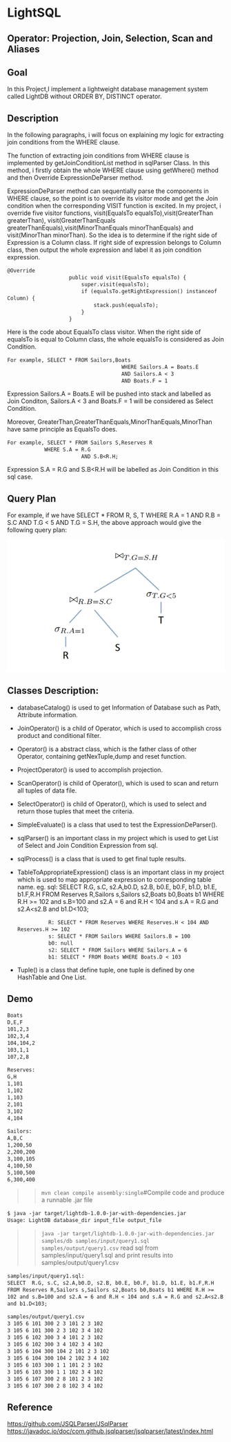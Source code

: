 # LightSQL

## Operator: Projection, Join, Selection, Scan and Aliases
## Goal
In this Project,I implement a lightweight database management system
called LightDB without ORDER BY, DISTINCT operator.

## Description
In the following paragraphs, i will focus on explaining my logic for extracting 
join conditions from the WHERE clause.

The function of extracting join conditions from WHERE clause is implemented by
getJoinConditionList method in sqlParser Class. In this method, i firstly obtain the
whole WHERE clause using getWhere() method and then Override ExpressionDeParser method.

ExpressionDeParser method  can sequentially parse the components in WHERE clause, so the point is to 
override its visitor mode and get the Join condition when the corresponding VISIT function is excited.
In my project, i override five visitor functions, visit(EqualsTo equalsTo),visit(GreaterThan greaterThan),
visit(GreaterThanEquals greaterThanEquals),visit(MinorThanEquals minorThanEquals) and visit(MinorThan minorThan).
So the idea is to determine if the right side of Expression is a Column class. If right side of expression belongs to 
Column class, then output the whole expression and label it as join condition expression.

```
@Override
                    public void visit(EqualsTo equalsTo) {
                        super.visit(equalsTo);
                        if (equalsTo.getRightExpression() instanceof Column) {
                            stack.push(equalsTo);
                        }
                    }
```

Here is the code about EqualsTo class visitor. When the right side of equalsTo is equal to Column
class, the whole equalsTo is considered as Join Condition. 
```
For example, SELECT * FROM Sailors,Boats
                                     WHERE Sailors.A = Boats.E
                                     AND Sailors.A < 3
                                     AND Boats.F = 1
```
Expression Sailors.A = Boats.E will be pushed into stack and labelled as Join Conditon, Sailors.A < 3 and Boats.F = 1
will be considered as Select Condition.

Moreover, GreaterThan,GreaterThanEquals,MinorThanEquals,MinorThan have same principle as EqualsTo does.
```
For example, SELECT * FROM Sailors S,Reserves R 
		    WHERE S.A = R.G 
	                    AND S.B<R.H;
```
Expression S.A = R.G and S.B<R.H will be labelled as Join Condition in this sql case.

## Query Plan

For example, if we have SELECT * FROM R, S, T WHERE R.A = 1 AND R.B = S.C
AND T.G < 5 AND T.G = S.H, the above approach would give the following query plan:

![image](https://github.com/Dzy-HW-XD/LightSQL/blob/main/query%20plan.png)

## Classes Description:

* databaseCatalog() is used to get Information of Database such as Path, Attribute information.
* JoinOperator() is a child of Operator, which is used to accomplish cross product and conditional filter.
* Operator() is a abstract class, which is the father class of other Operator, containing getNexTuple,dump and reset function.
* ProjectOperator() is used to accomplish projection.
* ScanOperator() is child of Operator(), which is used to scan and return all tuples of data file.
* SelectOperator() is child of Operator(), which is used to select and return those tuples that meet the criteria.
* SimpleEvaluate() is a class that used to test the ExpressionDeParser().
* sqlParser() is an important class in my project which is used to get List of Select and Join Condition Expression from sql.
* sqlProcess() is a class that is used to get final tuple results.
* TableToAppropriateExpression() class is an important class in my project which is used to map appropriate expression to corresponding table name.
	eg.
 	            sql: SELECT  R.G, s.C, s2.A,b0.D, s2.B, b0.E, b0.F, b1.D, b1.E, b1.F,R.H 
	            FROM Reserves R,Sailors s,Sailors s2,Boats b0,Boats b1 
			WHERE R.H >= 102 
			      and s.B=100 
			      and s2.A = 6 
		                      and R.H < 104 
			      and s.A = R.G 
			      and s2.A<s2.B 
			      and b1.D<103;

	            R: SELECT * FROM Reserves WHERE Reserves.H < 104 AND Reserves.H >= 102 
	            s: SELECT * FROM Sailors WHERE Sailors.B = 100 
	            b0: null
	            s2: SELECT * FROM Sailors WHERE Sailors.A = 6 
	            b1: SELECT * FROM Boats WHERE Boats.D < 103 
* Tuple() is a class that define tuple, one tuple is defined by one HashTable and One List.

## Demo

```
Boats
D,E,F
101,2,3
102,3,4
104,104,2
103,1,1
107,2,8
```
```
Reserves:
G,H
1,101
1,102
1,103
2,101
3,102
4,104
```

```
Sailors:
A,B,C
1,200,50
2,200,200
3,100,105
4,100,50
5,100,500
6,300,400
```

>>`mvn clean compile assembly:single`#Compile code and produce a runnable .jar file<br>
```
$ java -jar target/lightdb-1.0.0-jar-with-dependencies.jar
Usage: LightDB database_dir input_file output_file
```
>>`java -jar target/lightdb-1.0.0-jar-with-dependencies.jar samples/db samples/input/query1.sql samples/output/query1.csv` read sql from samples/input/query1.sql and print results into samples/output/query1.csv<br>

```
samples/input/query1.sql: 
SELECT  R.G, s.C, s2.A,b0.D, s2.B, b0.E, b0.F, b1.D, b1.E, b1.F,R.H FROM Reserves R,Sailors s,Sailors s2,Boats b0,Boats b1 WHERE R.H >= 102 and s.B=100 and s2.A = 6 and R.H < 104 and s.A = R.G and s2.A<s2.B and b1.D<103;
```
```
samples/output/query1.csv
3 105 6 101 300 2 3 101 2 3 102 
3 105 6 101 300 2 3 102 3 4 102 
3 105 6 102 300 3 4 101 2 3 102 
3 105 6 102 300 3 4 102 3 4 102 
3 105 6 104 300 104 2 101 2 3 102 
3 105 6 104 300 104 2 102 3 4 102 
3 105 6 103 300 1 1 101 2 3 102 
3 105 6 103 300 1 1 102 3 4 102 
3 105 6 107 300 2 8 101 2 3 102 
3 105 6 107 300 2 8 102 3 4 102 
```


## Reference
https://github.com/JSQLParser/JSqlParser 
https://javadoc.io/doc/com.github.jsqlparser/jsqlparser/latest/index.html





 





